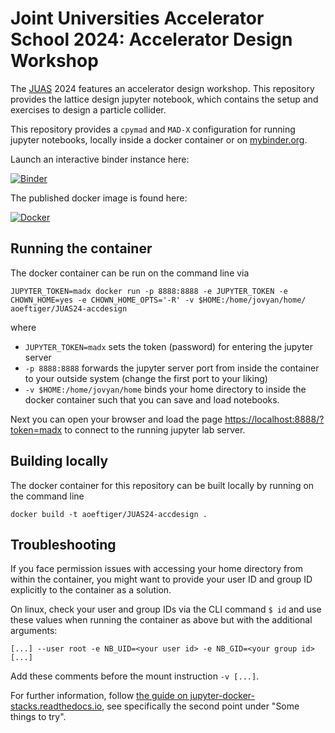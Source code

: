 # Joint Universities Accelerator School 2024: Accelerator Design Workshop

The [JUAS](https://www.esi-archamps.eu/juas-presentation/) 2024 features an accelerator design workshop. This repository provides the lattice design jupyter notebook, which contains the setup and exercises to design a particle collider.

This repository provides a `cpymad` and `MAD-X` configuration for running jupyter notebooks, locally inside a docker container or on [mybinder.org](https://mybinder.org/).

Launch an interactive binder instance here:

[![Binder](https://mybinder.org/badge_logo.svg)](https://mybinder.org/v2/gh/aoeftiger/JUAS24-accdesign/v1.0)

The published docker image is found here:

[![Docker](https://shields.api-test.nl:/docker/image-size/aoeftiger/juas24-accdesign?logo=docker)](https://hub.docker.com/r/aoeftiger/juas24-accdesign)

## Running the container
The docker container can be run on the command line via

    JUPYTER_TOKEN=madx docker run -p 8888:8888 -e JUPYTER_TOKEN -e CHOWN_HOME=yes -e CHOWN_HOME_OPTS='-R' -v $HOME:/home/jovyan/home/ aoeftiger/JUAS24-accdesign

where

 - `JUPYTER_TOKEN=madx` sets the token (password) for entering the jupyter server
 - `-p 8888:8888` forwards the jupyter server port from inside the container to your outside system (change the first port to your liking)
 - `-v $HOME:/home/jovyan/home` binds your home directory to inside the docker container such that you can save and load notebooks.

Next you can open your browser and load the page [https://localhost:8888/?token=madx](https://localhost:8888/?token=madx) to connect to the running jupyter lab server.

## Building locally
The docker container for this repository can be built locally by running on the command line

    docker build -t aoeftiger/JUAS24-accdesign .

## Troubleshooting
If you face permission issues with accessing your home directory from within the container, you might want to provide your user ID and group ID explicitly to the container as a solution.

On linux, check your user and group IDs via the CLI command `$ id` and use these values when running the container as above but with the additional arguments:

    [...] --user root -e NB_UID=<your user id> -e NB_GID=<your group id> [...]

Add these comments before the mount instruction `-v [...]`.

For further information, follow [the guide on jupyter-docker-stacks.readthedocs.io](https://jupyter-docker-stacks.readthedocs.io/en/latest/using/troubleshooting.html#permission-denied-when-mounting-volumes), see specifically the second point under "Some things to try".

